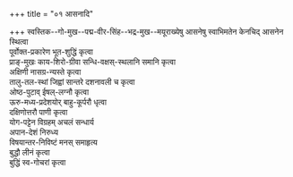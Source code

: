 +++
title = "०१ आसनादि"

+++
स्वस्तिक--गो-मुख--पद्म-वीर-सिंह--भद्र-मुख--मयूराख्येषु आसनेषु स्वाभिमतेन केनचिद् आसनेन स्थित्वा  
पूर्वोक्त-प्रकारेण भूत-शुद्धिं कृत्वा  
प्राङ्-मुखः काय-शिरो-ग्रीवा सन्धि-वक्षस्-स्थलानि समानि कृत्वा  
अक्षिणी नासग्र-न्यस्ते कृत्वा  
तालु-तल-स्थां जिह्वां सान्तरे दशनावली च कृत्वा  
ओष्ठ-पुटाव् ईषल्-लग्नौ कृत्वा  
ऊरु-मध्य-प्रदेशयोर् बाहु-कूर्परौ धृत्वा  
दक्षिणोत्तरौ पाणी कृत्वा  
योग-पट्टेन विग्रहम् अचलं सन्धार्य  
अपान-देशं निरुध्य  
विषयान्तर-निविष्टं मनस् समाहृत्य  
बुद्धौ लीनं कृत्वा  
बुद्धिं स्व-गोचरां कृत्वा 

